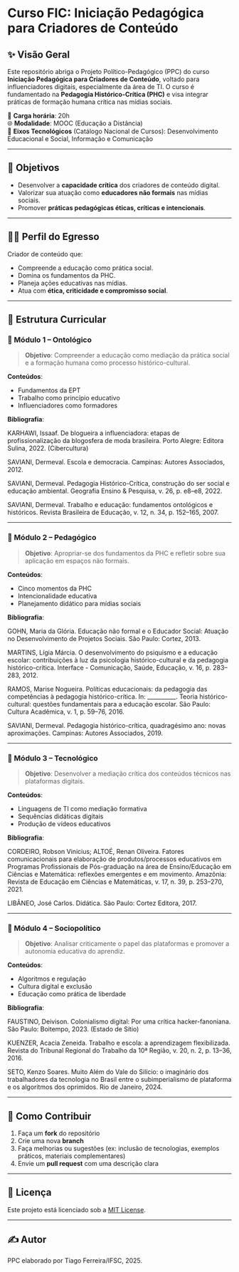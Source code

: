 # Curso FIC: Iniciação Pedagógica para Criadores de Conteúdo

## ✨ Visão Geral

Este repositório abriga o Projeto Político-Pedagógico (PPC) do curso **Iniciação Pedagógica para Criadores de Conteúdo**, voltado para influenciadores digitais, especialmente da área de TI. O curso é fundamentado na **Pedagogia Histórico-Crítica (PHC)** e visa integrar práticas de formação humana crítica nas mídias sociais.

🧠 **Carga horária**: 20h  
🌐 **Modalidade**: MOOC (Educação a Distância)  
🎯 **Eixos Tecnológicos** (Catálogo Nacional de Cursos): Desenvolvimento Educacional e Social, Informação e Comunicação

---

## 🎯 Objetivos

- Desenvolver a **capacidade crítica** dos criadores de conteúdo digital.
- Valorizar sua atuação como **educadores não formais** nas mídias sociais.
- Promover **práticas pedagógicas éticas, críticas e intencionais**.

---

## 🧑‍🎓 Perfil do Egresso

Criador de conteúdo que:

- Compreende a educação como prática social.
- Domina os fundamentos da PHC.
- Planeja ações educativas nas mídias.
- Atua com **ética, criticidade e compromisso social**.
  
---

## 🧩 Estrutura Curricular

### 📘 Módulo 1 – Ontológico

> **Objetivo**: Compreender a educação como mediação da prática social e a formação humana como processo histórico-cultural.

**Conteúdos**:
- Fundamentos da EPT
- Trabalho como princípio educativo
- Influenciadores como formadores

**Bibliografia**:

KARHAWI, Issaaf. De blogueira a influenciadora: etapas de profissionalização da blogosfera de moda brasileira. Porto Alegre: Editora Sulina, 2022. (Cibercultura)

SAVIANI, Dermeval. Escola e democracia. Campinas: Autores Associados, 2012.

SAVIANI, Dermeval. Pedagogia Histórico-Crítica, construção do ser social e educação ambiental. Geografia Ensino & Pesquisa, v. 26, p. e8–e8, 2022.

SAVIANI, Dermeval. Trabalho e educação: fundamentos ontológicos e históricos. Revista Brasileira de Educação, v. 12, n. 34, p. 152–165, 2007.

---

### 📗 Módulo 2 – Pedagógico

> **Objetivo**: Apropriar-se dos fundamentos da PHC e refletir sobre sua aplicação em espaços não formais.

**Conteúdos**:
- Cinco momentos da PHC
- Intencionalidade educativa
- Planejamento didático para mídias sociais

**Bibliografia**:

GOHN, Maria da Glória. Educação não formal e o Educador Social: Atuação no Desenvolvimento de Projetos Sociais. São Paulo: Cortez, 2013.

MARTINS, Lígia Márcia. O desenvolvimento do psiquismo e a educação escolar: contribuições à luz da psicologia histórico-cultural e da pedagogia histórico-crítica. Interface - Comunicação, Saúde, Educação, v. 16, p. 283–283, 2012.

RAMOS, Marise Nogueira. Políticas educacionais: da pedagogia das competências à pedagogia histórico-crítica. In: __________. Teoria histórico-cultural: questões fundamentais para a educação escolar. São Paulo: Cultura Acadêmica, v. 1, p. 59–76, 2016.

SAVIANI, Dermeval. Pedagogia histórico-crítica, quadragésimo ano: novas aproximações. Campinas: Autores Associados, 2019.

---

### 📙 Módulo 3 – Tecnológico

> **Objetivo**: Desenvolver a mediação crítica dos conteúdos técnicos nas plataformas digitais.

**Conteúdos**:
- Linguagens de TI como mediação formativa
- Sequências didáticas digitais
- Produção de vídeos educativos

**Bibliografia**:

CORDEIRO, Robson Vinicius; ALTOÉ, Renan Oliveira. Fatores comunicacionais para elaboração de produtos/processos educativos em Programas Profissionais de Pós-graduação na área de Ensino/Educação em Ciências e Matemática: reflexões emergentes e em movimento. Amazônia: Revista de Educação em Ciências e Matemáticas, v. 17, n. 39, p. 253–270, 2021.

LIBÂNEO, José Carlos. Didática. São Paulo: Cortez Editora, 2017.

---

### 📕 Módulo 4 – Sociopolítico

> **Objetivo**: Analisar criticamente o papel das plataformas e promover a autonomia educativa do aprendiz.

**Conteúdos**:
- Algoritmos e regulação
- Cultura digital e exclusão
- Educação como prática de liberdade

**Bibliografia**:

FAUSTINO, Deivison. Colonialismo digital: Por uma crítica hacker-fanoniana. São Paulo: Boitempo, 2023. (Estado de Sítio)

KUENZER, Acacia Zeneida. Trabalho e escola: a aprendizagem flexibilizada. Revista do Tribunal Regional do Trabalho da 10ª Região, v. 20, n. 2, p. 13–36, 2016.

SETO, Kenzo Soares. Muito Além do Vale do Silício: o imaginário dos trabalhadores da tecnologia no Brasil entre o subimperialismo de plataforma e os algoritmos dos oprimidos. Rio de Janeiro, 2024.

---

## 🤝 Como Contribuir

1. Faça um **fork** do repositório
2. Crie uma nova **branch**
3. Faça melhorias ou sugestões (ex: inclusão de tecnologias, exemplos práticos, materiais complementares)
4. Envie um **pull request** com uma descrição clara

---

## 📜 Licença

Este projeto está licenciado sob a [MIT License](LICENSE).

---

## ✍️ Autor

PPC elaborado por Tiago Ferreira/IFSC, 2025.

